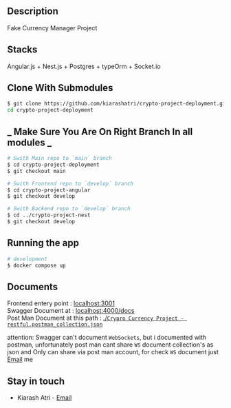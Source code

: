 ## Description

Fake Currency Manager Project


## Stacks

Angular.js + Nest.js + Postgres + typeOrm + Socket.io

## Clone With Submodules

```bash
$ git clone https://github.com/kiarashatri/crypto-project-deployment.git --recurse-submodules
cd crypto-project-deployment
```

## **_ Make Sure You Are On Right Branch In all modules _**

```bash
# Swith Main repo to `main` branch
$ cd crypto-project-deployment
$ git checkout main

# Swith Frontend repo to `develop` branch
$ cd crypto-project-angular
$ git checkout develop

# Swith Backend repo to `develop` branch
$ cd ../crypto-project-nest
$ git checkout develop
```

## Running the app

```bash
# development
$ docker compose up
```


## Documents

Frontend entery point : [localhost:3001](http://localhost:3001) <br/>
Swagger Document at : [localhost:4000/docs](http://localhost:4000/docs) <br/>
Post Man Document at this path : [./`Crypro Currency Project - restful.postman_collection.json`](#) <br/>

attention: Swagger can't document `WebSockets`, but i documented with postman, unfortunately post man cant share `WS` document collection's as json and Only can share via post man account, for check `WS` document just [Email](mail:kiarashatri) me

## Stay in touch

- Kiarash Atri - [Email](mail:kiarashatri)
